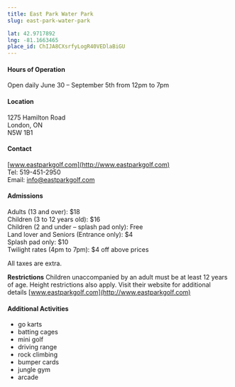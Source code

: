 ```yaml
---
title: East Park Water Park
slug: east-park-water-park

lat: 42.9717892
lng: -81.1663465
place_id: ChIJA8CXsrfyLogR40VEDlaBiGU
---
```


#### Hours of Operation
Open daily June 30 – September 5th from 12pm to 7pm 

#### Location
1275 Hamilton Road  
London, ON  
N5W 1B1

#### Contact
[www.eastparkgolf.com](http://www.eastparkgolf.com)  
Tel: 519-451-2950  
Email: info@eastparkgolf.com

#### Admissions
Adults (13 and over): $18  
Children (3 to 12 years old): $16  
Children (2 and under – splash pad only): Free  
Land lover and Seniors (Entrance only): $4  
Splash pad only: $10  
Twilight rates (4pm to 7pm): $4 off above prices 

All taxes are extra. 

**Restrictions**
Children unaccompanied by an adult must be at least 12 years of age. Height restrictions also apply.  Visit their website for additional details [www.eastparkgolf.com](http://www.eastparkgolf.com)


#### Additional Activities
- go karts
- batting cages
- mini golf
- driving range
- rock climbing
- bumper cards
- jungle gym
- arcade 

